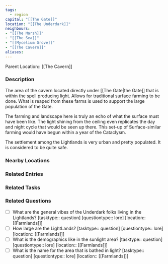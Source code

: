 ```yaml
---
tags:
  - region
capital: "[[The Gate]]"
location: "[[The Underdark]]"
neighbours:
- "[[The Marsh]]"
- "[[The Sea]]"
- "[[Mycelium Grove]]"
- "[[The Cavern]]"
aliases:
---
```


Parent Location:: [[The Cavern]]

### Description

The area of the cavern located directly under [[The Gate|the Gate]] that is within the spell producing light. Allows for traditional surface farming to be done. What is reaped from these farms is used to support the large population of the Gate. 

The farming and landscape here is truly an echo of what the surface must have been like. The light shining from the ceiling even replicates the day and night cycle that would be seen up there. This set-up of Surface-similar farming would have begun within a year of the Cataclysm.

The settlement among the Lightlands is very urban and pretty populated. It is considered to be quite safe.

### Nearby Locations


### Related Entries


### Related Tasks

### Related Questions

- [ ] What are the general vibes of the Underdark folks living in the Lightlands? [tasktype:: question] [questiontype:: lore] [location:: [[Farmlands]]] 
- [ ] How large are the LightLands? [tasktype:: question] [questiontype:: lore] [location:: [[Farmlands]]] 
- [ ] What is the demographics like in the sunlight area? [tasktype:: question] [questiontype:: lore] [location:: [[Farmlands]]] 
- [ ] What is the name for the area that is bathed in light? [tasktype:: question] [questiontype:: lore] [location:: [[Farmlands]]] 